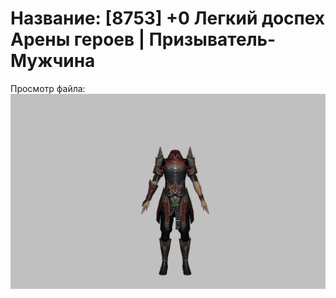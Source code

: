 # Название: [8753] +0 Легкий доспех Арены героев | Призыватель-Мужчина

Просмотр файла:
![p080031.png](p080031.png)